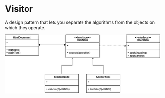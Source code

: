 # Visitor

A design pattern that lets you separate the algorithms from the objects on which they operate.

![](visitor.png)

